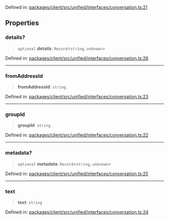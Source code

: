 Defined in: [packages/client/src/unified/interfaces/conversation.ts:21](https://github.com/signalwire/signalwire-js/blob/52fa77b6c8db68f4c99b30b3776f45a4309e15bf/packages/client/src/unified/interfaces/conversation.ts#L21)

## Properties

### details?

> `optional` **details**: `Record`\<`string`, `unknown`\>

Defined in: [packages/client/src/unified/interfaces/conversation.ts:26](https://github.com/signalwire/signalwire-js/blob/52fa77b6c8db68f4c99b30b3776f45a4309e15bf/packages/client/src/unified/interfaces/conversation.ts#L26)

***

### fromAddressId

> **fromAddressId**: `string`

Defined in: [packages/client/src/unified/interfaces/conversation.ts:23](https://github.com/signalwire/signalwire-js/blob/52fa77b6c8db68f4c99b30b3776f45a4309e15bf/packages/client/src/unified/interfaces/conversation.ts#L23)

***

### groupId

> **groupId**: `string`

Defined in: [packages/client/src/unified/interfaces/conversation.ts:22](https://github.com/signalwire/signalwire-js/blob/52fa77b6c8db68f4c99b30b3776f45a4309e15bf/packages/client/src/unified/interfaces/conversation.ts#L22)

***

### metadata?

> `optional` **metadata**: `Record`\<`string`, `unknown`\>

Defined in: [packages/client/src/unified/interfaces/conversation.ts:25](https://github.com/signalwire/signalwire-js/blob/52fa77b6c8db68f4c99b30b3776f45a4309e15bf/packages/client/src/unified/interfaces/conversation.ts#L25)

***

### text

> **text**: `string`

Defined in: [packages/client/src/unified/interfaces/conversation.ts:24](https://github.com/signalwire/signalwire-js/blob/52fa77b6c8db68f4c99b30b3776f45a4309e15bf/packages/client/src/unified/interfaces/conversation.ts#L24)
